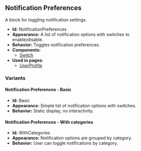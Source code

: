 ## Notification Preferences
A block for toggling notification settings.
- **Id:** NotificationPreferences
- **Appearance:** A list of notification options with switches to enable/disable.
- **Behavior:** Toggles notification preferences.
- **Components:**
  - [Switch](components.md#switch)
- **Used in pages:**
  - [UserProfile](pages.md#user-profile)
### Variants
#### Notification Preferences - **Basic**
- **Id:** Basic
- **Appearance:** Simple list of notification options with switches.
- **Behavior:** Static display, no interactivity.
#### Notification Preferences - **With categories**
- **Id:** WithCategories
- **Appearance:** Notification options are grouped by category.
- **Behavior:** User can toggle notifications by category.
